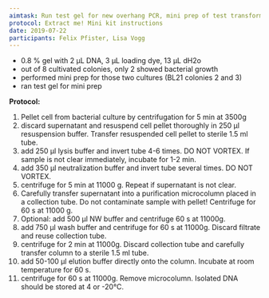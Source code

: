 ```yaml
---
aimtask: Run test gel for new overhang PCR, mini prep of test transformation
protocol: Extract me! Mini kit instructions
date: 2019-07-22
participants: Felix Pfister, Lisa Vogg
---
```


* 0.8 % gel with 2 µL DNA, 3 µL loading dye, 13 µL dH2o
* out of 8 cultivated colonies, only 2 showed bacterial growth
* performed mini prep for those two cultures (BL21 colonies 2 and 3)
* ran test gel for mini prep

**Protocol:**

1. Pellet cell from bacterial culture by centrifugation for 5 min at 3500g
2. discard supernatant and resuspend cell pellet thoroughly in 250 µl resuspension buffer. Transfer resuspended cell pellet to sterile 1.5 ml tube.
3. add 250 µl lysis buffer and invert tube 4-6 times. DO NOT VORTEX. If sample is not clear immediately, incubate for 1-2 min.
4. add 350 µl neutralization buffer and invert tube several times. DO NOT VORTEX.  
5. centrifuge for 5 min at 11000 g. Repeat if supernatant is not clear.
6. Carefully transfer supernatant into a purification microcolumn placed in a collection tube. Do not contaminate sample with pellet! Centrifuge for 60 s at 11000 g.
7. Optional: add 500 µl NW buffer and centrifuge 60 s at 11000g. 
8. add 750 µl wash buffer and centrifuge for 60 s at 11000g. Discard filtrate and reuse collection tube.
9. centrifuge for 2 min at 11000g. Discard collection tube and carefully transfer column to a sterile 1.5 ml tube.
10. add 50-100 µl elution buffer directly onto the column. Incubate at room temperature for 60 s.
11. centrifuge for 60 s at 11000g. Remove microcolumn. Isolated DNA should be stored at 4 or -20°C.
